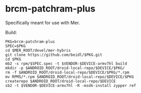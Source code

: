 brcm-patchram-plus
==================

Specifically meant for use with Mer.

Build:

```shell
PKG=brcm-patchram-plus
SPEC=$PKG
cd $MER_ROOT/devel/mer-hybris
git clone https://github.com/beidl/$PKG.git
cd $PKG
mb2 -s rpm/$SPEC.spec -t $VENDOR-$DEVICE-armv7hl build
mkdir -p $ANDROID_ROOT/droid-local-repo/$DEVICE/$PKG/
rm -f $ANDROID_ROOT/droid-local-repo/$DEVICE/$PKG/*.rpm
mv RPMS/*.rpm $ANDROID_ROOT/droid-local-repo/$DEVICE/$PKG
createrepo $ANDROID_ROOT/droid-local-repo/$DEVICE
sb2 -t $VENDOR-$DEVICE-armv7hl -R -msdk-install zypper ref
```
